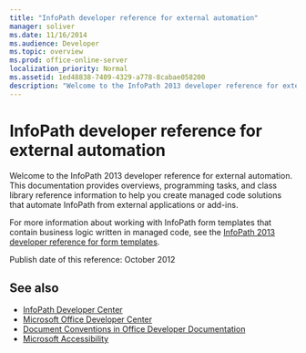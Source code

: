 ```yaml
---
title: "InfoPath developer reference for external automation"
manager: soliver
ms.date: 11/16/2014
ms.audience: Developer
ms.topic: overview
ms.prod: office-online-server
localization_priority: Normal
ms.assetid: 1ed48838-7409-4329-a778-8cabae058200
description: "Welcome to the InfoPath 2013 developer reference for external automation. This documentation provides overviews, programming tasks, and class library reference information to help you create managed code solutions that automate InfoPath from external applications or add-ins."
---
```


# InfoPath developer reference for external automation

Welcome to the InfoPath 2013 developer reference for external automation. This documentation provides overviews, programming tasks, and class library reference information to help you create managed code solutions that automate InfoPath from external applications or add-ins.
  
For more information about working with InfoPath form templates that contain business logic written in managed code, see the [InfoPath 2013 developer reference for form templates](https://go.microsoft.com/fwlink/?LinkId=159764).
  
Publish date of this reference: October 2012
  
## See also

- [InfoPath Developer Center](https://msdn.microsoft.com/office/aa905434.aspx)  
- [Microsoft Office Developer Center](https://msdn.microsoft.com/office/default.aspx)
- [Document Conventions in Office Developer Documentation](https://msdn.microsoft.com/office/aa905365.aspx)
- [Microsoft Accessibility](https://www.microsoft.com/ENABLE/)

  

